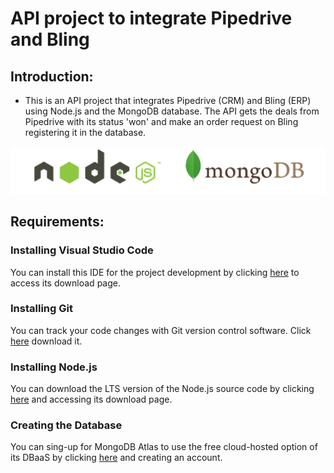 API project to integrate Pipedrive and Bling
=============================================

## Introduction:
- This is an API project that integrates Pipedrive (CRM) and Bling (ERP) using Node.js and the MongoDB database. The API gets the deals from Pipedrive with its status 'won' and make an order request on Bling registering it in the database. 

![logo](https://github.com/maa-targino/rest-api/blob/main/pics/node-mongo.png)

## Requirements:

### Installing Visual Studio Code

You can install this IDE for the project development by clicking [here](https://code.visualstudio.com/Download) to access its download page.

### Installing Git

You can track your code changes with Git version control software. Click [here](https://git-scm.com/downloads) download it. 

### Installing Node.js

You can download the LTS version of the Node.js source code by clicking [here](https://nodejs.org/en/download/) and accessing its download page.

### Creating the Database

You can sing-up for MongoDB Atlas to use the free cloud-hosted option of its DBaaS by clicking [here](https://www.mongodb.com/atlas-signup-from-mlab) and creating an account.
